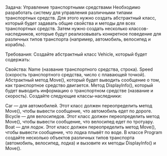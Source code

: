 Задача: Управление транспортными средствами
Необходимо разработать систему для управления различными типами транспортных средств. Для этого нужно создать абстрактный класс, который будет задавать общие свойства и методы для всех транспортных средств. Затем нужно создать несколько классов-наследников, которые будут реализовывать конкретное поведение для различных типов транспорта (например, автомобиль, велосипед и корабль).

Требования:
Создайте абстрактный класс Vehicle, который будет содержать:

Свойства:
Name (название транспортного средства, строка).
Speed (скорость транспортного средства, число с плавающей точкой).
Абстрактный метод Move(), который будет выводить сообщение о том, как транспортное средство двигается.
Метод DisplayInfo(), который будет выводить информацию о транспортном средстве (название и скорость).
Создайте следующие классы-наследники:

Car — для автомобилей. Этот класс должен переопределить метод Move(), чтобы вывести сообщение, что автомобиль едет по дороге.
Bicycle — для велосипедов. Этот класс должен переопределить метод Move(), чтобы вывести сообщение, что велосипед едет по тротуару.
Boat — для лодок. Этот класс должен переопределить метод Move(), чтобы вывести сообщение, что лодка плывёт по воде.
В классе Program создайте несколько объектов различных типов транспорта (автомобиль, велосипед, лодка) и вызовите их методы DisplayInfo() и Move().
